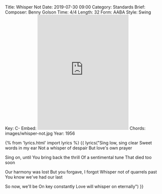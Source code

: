 Title: Whisper Not
Date: 2019-07-30 09:00
Category: Standards
Brief:
Composer: Benny Golson
Time: 4/4
Length: 32
Form: AABA
Style: Swing
Key: C-
Embed: <iframe src="https://open.spotify.com/embed/user/thatdavidmiller/playlist/7eD8tBRM9fNY41DXvHPcu3" width="300" height="380" frameborder="0" allowtransparency="true" allow="encrypted-media"></iframe>
Chords: images/whisper-not.jpg
Year: 1956

{% from 'lyrics.html' import lyrics %}
{{ lyrics("Sing low, sing clear
Sweet words in my ear
Not a whisper of despair
But love's own prayer

Sing on, until
You bring back the thrill
Of a sentimental tune
That died too soon

Our harmony was lost
But you forgave, I forgot
Whisper not of quarrels past
You know we've had our last

So now, we'll be
On key constantly
Love will whisper on eternally") }}

